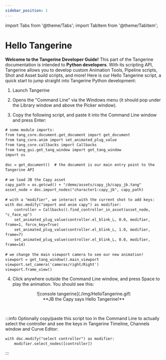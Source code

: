 ```yaml
---
sidebar_position: 1
---
```

import Tabs from '@theme/Tabs';
import TabItem from '@theme/TabItem';

# Hello Tangerine

**Welcome to the Tangerine Developer Guide!** This part of the Tangerine documentation is intended to **Python developers**. With its scripting API, Tangerine allows you to develop custom Animation Tools, Pipeline scripts, Shot and Asset build scripts, and more! Here is our Hello Tangerine script, a quick start to jump straight into Tangerine Python development:

1. Launch Tangerine

2. Opens the "Command Line" via the Windows menu (it should pop under the Library window and above the Picker window).

3. Copy the following script, and paste it into the Command Line window and press Enter:
```
# some module imports:
from tang_core.document.get_document import get_document
from tang_core.anim import set_animated_plug_value
from tang_core.callbacks import Callbacks
from tang_gui.get_tang_window import get_tang_window
import os

doc = get_document()  # the document is our main entry point to the Tangerine API

# we load JB the Capy asset
capy_path = os.getcwd() + "/demo/assets/capy_jb/capy_jb.tang"
asset_node = doc.import_nodes("character1:capy_jb", capy_path)  

# with a "modifier", we interact with the current shot to add keys:
with doc.modify("import and anim capy") as modifier:
    controller = Callbacks().find_controller_in_asset(asset_node, "c_face_up")
    set_animated_plug_value(controller.el_blink_L, 0.0, modifier, frame=1, force_key=True)
    set_animated_plug_value(controller.el_blink_L, 1.0, modifier, frame=7)
    set_animated_plug_value(controller.el_blink_L, 0.0, modifier, frame=14)

# we change the main viewport camera to see our new animation!
viewport = get_tang_window().main_viewport
viewport.set_camera('cameras/right/Right')
viewport.frame_view()

```

4. Click anywhere outside the Command Line window, and press Space to play the animation. You should see this:

<div align="center">![console tangerine](./img/HelloTangerine.gif)</div>

<div align="center">**JB the Capy says Hello Tangerine!**</div>

&nbsp;
&nbsp;
  
:::info
Optionally copy/paste this script too in the Command Line to actually select the controller and see the keys in Tangerine Timeline, Channels window and Curve Editor:

```
with doc.modify("select controller") as modifier:
	modifier.select_nodes([controller])
```
:::